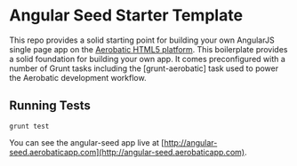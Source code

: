 # Angular Seed Starter Template

This repo provides a solid starting point for building your own AngularJS single page app on the [Aerobatic HTML5 platform](http://www.aerobatic.io). This boilerplate provides a solid foundation for building your own app. It comes preconfigured with a number of Grunt tasks including the [grunt-aerobatic] task used to power the Aerobatic development workflow.

## Running Tests
`grunt test`

You can see the angular-seed app live at [http://angular-seed.aerobaticapp.com](http://angular-seed.aerobaticapp.com).
